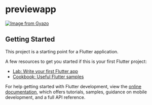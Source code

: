 # previewapp

[![Image from Gyazo](https://i.gyazo.com/71717927155ee387495bc622c77e8699.gif)](https://gyazo.com/71717927155ee387495bc622c77e8699)

## Getting Started

This project is a starting point for a Flutter application.

A few resources to get you started if this is your first Flutter project:

- [Lab: Write your first Flutter app](https://docs.flutter.dev/get-started/codelab)
- [Cookbook: Useful Flutter samples](https://docs.flutter.dev/cookbook)

For help getting started with Flutter development, view the
[online documentation](https://docs.flutter.dev/), which offers tutorials,
samples, guidance on mobile development, and a full API reference.
